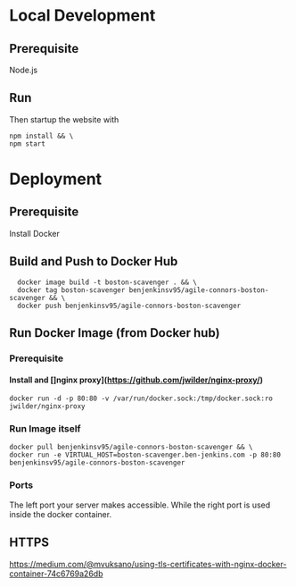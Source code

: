 # Local Development
## Prerequisite
Node.js

## Run
Then startup the website with 
```
npm install && \
npm start
```

# Deployment
## Prerequisite
Install Docker

## Build and Push to Docker Hub
```
  docker image build -t boston-scavenger . && \
  docker tag boston-scavenger benjenkinsv95/agile-connors-boston-scavenger && \
  docker push benjenkinsv95/agile-connors-boston-scavenger
```



## Run Docker Image (from Docker hub)
### Prerequisite
#### Install and []nginx proxy](https://github.com/jwilder/nginx-proxy/)
```
docker run -d -p 80:80 -v /var/run/docker.sock:/tmp/docker.sock:ro jwilder/nginx-proxy
```


### Run Image itself
```
docker pull benjenkinsv95/agile-connors-boston-scavenger && \
docker run -e VIRTUAL_HOST=boston-scavenger.ben-jenkins.com -p 80:80 benjenkinsv95/agile-connors-boston-scavenger
```

### Ports
The left port your server makes accessible. While the right port is used inside the docker container.

## HTTPS
https://medium.com/@mvuksano/using-tls-certificates-with-nginx-docker-container-74c6769a26db
